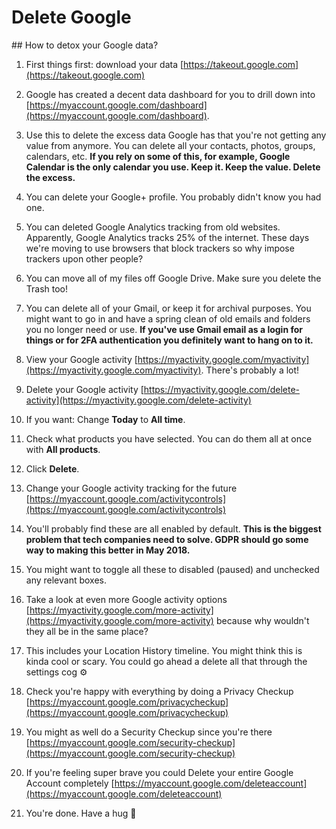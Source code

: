 # Delete Google

<!-- > I deleted my Google data [except Gmail] and paused all future tracking. I no longer use Chrome and have no Google apps installed on any of my devices. This includes native Google Doc apps, Google Drive, etc. I also, no longer use any email client to automatically pull new email from Gmail. If I need to access to anything Google related, I do it through a browser I can trust. -->

<!-- [Skip to guide](#guide) | [Skip to navigation](#nav)

<hr>

## Don't forget about Google

With all the negative news Facebook has been getting it was easy to be ignorant about Google. I knew Google tracked me and used that data to advertise to me. I knew that. That's why I'd changed browsers and started using a different search engine. But for some I never thought of that data collection in the same scary light as I did with Facebook. Until I came across a [thread on Twitter](https://twitter.com/iamdylancurran/status/977560174117474304). I won't repeat the content of that here, I'll just go through the steps you should take to check out your data and stop Google tracking you.

<span id="guide"></span> [Back to top](#top) | [Skip to navigation](#nav)

<hr> -->

## How to detox your Google data?

1. First things first: download your data [https://takeout.google.com](https://takeout.google.com)

2. Google has created a decent data dashboard for you to drill down into [https://myaccount.google.com/dashboard](https://myaccount.google.com/dashboard).

  1. Use this to delete the excess data Google has that you're not getting any value from anymore. You can delete all your contacts, photos, groups, calendars, etc. **If you rely on some of this, for example, Google Calendar is the only calendar you use. Keep it. Keep the value. Delete the excess.**

  2. You can delete your Google+ profile. You probably didn't know you had one.

  3. You can deleted Google Analytics tracking from old websites. Apparently, Google Analytics tracks 25% of the internet. These days we're moving to use browsers that block trackers so why impose trackers upon other people?

  4. You can move all of my files off Google Drive. Make sure you delete the Trash too!

  5. You can delete all of your Gmail, or keep it for archival purposes. You might want to go in and have a spring clean of old emails and folders you no longer need or use. **If you've use Gmail email as a login for things or for 2FA authentication you definitely want to hang on to it.**

3. View your Google activity [https://myactivity.google.com/myactivity](https://myactivity.google.com/myactivity). There's probably a lot!

4. Delete your Google activity [https://myactivity.google.com/delete-activity](https://myactivity.google.com/delete-activity)

  1. If you want: Change **Today** to **All time**.

  2. Check what products you have selected. You can do them all at once with **All products**.

  3. Click **Delete**.

5. Change your Google activity tracking for the future [https://myaccount.google.com/activitycontrols](https://myaccount.google.com/activitycontrols)

  1. You'll probably find these are all enabled by default. **This is the biggest problem that tech companies need to solve. GDPR should go some way to making this better in May 2018.**

  2. You might want to toggle all these to disabled (paused) and unchecked any relevant boxes.

6. Take a look at even more Google activity options [https://myactivity.google.com/more-activity](https://myactivity.google.com/more-activity) because why wouldn't they all be in the same place?

  1. This includes your Location History timeline. You might think this is kinda cool or scary. You could go ahead a delete all that through the settings cog ⚙️

7. Check you're happy with everything by doing a Privacy Checkup [https://myaccount.google.com/privacycheckup](https://myaccount.google.com/privacycheckup)

8. You might as well do a Security Checkup since you're there [https://myaccount.google.com/security-checkup](https://myaccount.google.com/security-checkup)

9. If you're feeling super brave you could Delete your entire Google Account completely [https://myaccount.google.com/deleteaccount](https://myaccount.google.com/deleteaccount)

10. You're done. Have a hug 🤗
